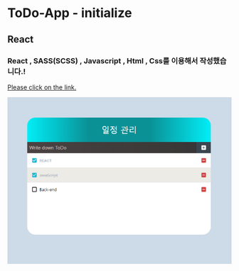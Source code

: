 # ToDo-App - initialize

## React

### React , SASS(SCSS) , Javascript , Html , Css를 이용해서 작성했습니다.!

[Please click on the link.](https://wondonghwi.github.io/ToDo-App)

<img src="capture.PNG">

